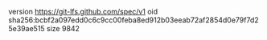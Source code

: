 version https://git-lfs.github.com/spec/v1
oid sha256:bcbf2a097edd0c6c9cc00feba8ed912b03eeab72af2854d0e79f7d25e39ae515
size 9842
